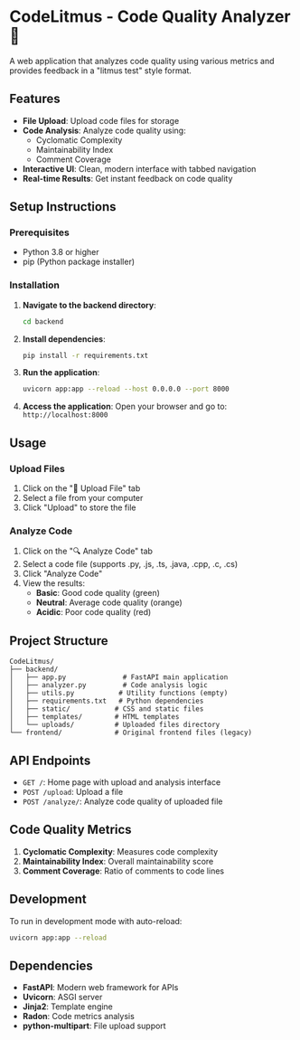 # CodeLitmus - Code Quality Analyzer 🧪

A web application that analyzes code quality using various metrics and provides feedback in a "litmus test" style format.

## Features

- **File Upload**: Upload code files for storage
- **Code Analysis**: Analyze code quality using:
  - Cyclomatic Complexity
  - Maintainability Index
  - Comment Coverage
- **Interactive UI**: Clean, modern interface with tabbed navigation
- **Real-time Results**: Get instant feedback on code quality

## Setup Instructions

### Prerequisites
- Python 3.8 or higher
- pip (Python package installer)

### Installation

1. **Navigate to the backend directory**:
   ```bash
   cd backend
   ```

2. **Install dependencies**:
   ```bash
   pip install -r requirements.txt
   ```

3. **Run the application**:
   ```bash
   uvicorn app:app --reload --host 0.0.0.0 --port 8000
   ```

4. **Access the application**:
   Open your browser and go to: `http://localhost:8000`

## Usage

### Upload Files
1. Click on the "📁 Upload File" tab
2. Select a file from your computer
3. Click "Upload" to store the file

### Analyze Code
1. Click on the "🔍 Analyze Code" tab
2. Select a code file (supports .py, .js, .ts, .java, .cpp, .c, .cs)
3. Click "Analyze Code"
4. View the results:
   - **Basic**: Good code quality (green)
   - **Neutral**: Average code quality (orange)
   - **Acidic**: Poor code quality (red)

## Project Structure

```
CodeLitmus/
├── backend/
│   ├── app.py              # FastAPI main application
│   ├── analyzer.py         # Code analysis logic
│   ├── utils.py           # Utility functions (empty)
│   ├── requirements.txt   # Python dependencies
│   ├── static/           # CSS and static files
│   ├── templates/        # HTML templates
│   └── uploads/          # Uploaded files directory
└── frontend/             # Original frontend files (legacy)
```

## API Endpoints

- `GET /`: Home page with upload and analysis interface
- `POST /upload`: Upload a file
- `POST /analyze/`: Analyze code quality of uploaded file

## Code Quality Metrics

1. **Cyclomatic Complexity**: Measures code complexity
2. **Maintainability Index**: Overall maintainability score
3. **Comment Coverage**: Ratio of comments to code lines

## Development

To run in development mode with auto-reload:
```bash
uvicorn app:app --reload
```

## Dependencies

- **FastAPI**: Modern web framework for APIs
- **Uvicorn**: ASGI server
- **Jinja2**: Template engine
- **Radon**: Code metrics analysis
- **python-multipart**: File upload support

